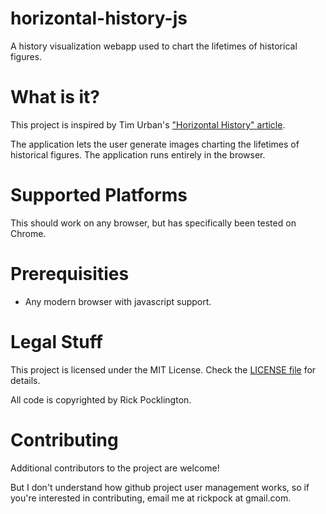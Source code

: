 # horizontal-history-js
A history visualization webapp used to chart the lifetimes of historical figures.

# What is it?
This project is inspired by Tim Urban's ["Horizontal History" article](http://waitbutwhy.com/2016/01/horizontal-history.html).

The application lets the user generate images charting the lifetimes of historical figures. The application runs entirely in the browser.

# Supported Platforms
This should work on any browser, but has specifically been tested on Chrome.

# Prerequisities
* Any modern browser with javascript support.

# Legal Stuff
This project is licensed under the MIT License. Check the [LICENSE file](https://raw.githubusercontent.com/rickpock/horizontal-history-js/master/LICENSE) for details.

All code is copyrighted by Rick Pocklington.

# Contributing
Additional contributors to the project are welcome!

But I don't understand how github project user management works, so if you're interested in contributing, email me at rickpock at gmail.com.
